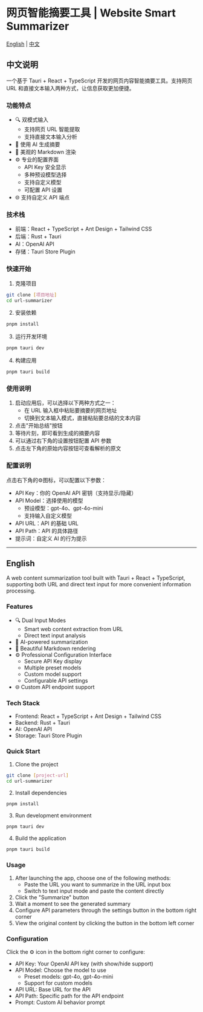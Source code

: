 #  网页智能摘要工具 | Website Smart Summarizer

[English](#english) | [中文](#chinese)

<h2 id="chinese">中文说明</h2>

一个基于 Tauri + React + TypeScript 开发的网页内容智能摘要工具。支持网页 URL 和直接文本输入两种方式，让信息获取更加便捷。

### 功能特点

- 🔍 双模式输入
  - 支持网页 URL 智能提取
  - 支持直接文本输入分析
- 🤖 使用 AI 生成摘要
- 🎨 美观的 Markdown 渲染
- ⚙️ 专业的配置界面
  - API Key 安全显示
  - 多种预设模型选择
  - 支持自定义模型
  - 可配置 API 设置
- 🌐 支持自定义 API 端点

### 技术栈

- 前端：React + TypeScript + Ant Design + Tailwind CSS
- 后端：Rust + Tauri
- AI：OpenAI API
- 存储：Tauri Store Plugin

### 快速开始

1. 克隆项目
```bash
git clone [项目地址]
cd url-summarizer
```

2. 安装依赖
```bash
pnpm install
```

3. 运行开发环境
```bash
pnpm tauri dev
```

4. 构建应用
```bash
pnpm tauri build
```

### 使用说明

1. 启动应用后，可以选择以下两种方式之一：
   - 在 URL 输入框中粘贴要摘要的网页地址
   - 切换到文本输入模式，直接粘贴要总结的文本内容
2. 点击"开始总结"按钮
3. 等待片刻，即可看到生成的摘要内容
4. 可以通过右下角的设置按钮配置 API 参数
5. 点击左下角的原始内容按钮可查看解析的原文

### 配置说明

点击右下角的⚙️图标，可以配置以下参数：
- API Key：你的 OpenAI API 密钥（支持显示/隐藏）
- API Model：选择使用的模型
  - 预设模型：gpt-4o、gpt-4o-mini
  - 支持输入自定义模型
- API URL：API 的基础 URL
- API Path：API 的具体路径
- 提示词：自定义 AI 的行为提示

---

<h2 id="english">English</h2>

A web content summarization tool built with Tauri + React + TypeScript, supporting both URL and direct text input for more convenient information processing.

### Features

- 🔍 Dual Input Modes
  - Smart web content extraction from URL
  - Direct text input analysis
- 🤖 AI-powered summarization
- 🎨 Beautiful Markdown rendering
- ⚙️ Professional Configuration Interface
  - Secure API Key display
  - Multiple preset models
  - Custom model support
  - Configurable API settings
- 🌐 Custom API endpoint support

### Tech Stack

- Frontend: React + TypeScript + Ant Design + Tailwind CSS
- Backend: Rust + Tauri
- AI: OpenAI API
- Storage: Tauri Store Plugin

### Quick Start

1. Clone the project
```bash
git clone [project-url]
cd url-summarizer
```

2. Install dependencies
```bash
pnpm install
```

3. Run development environment
```bash
pnpm tauri dev
```

4. Build the application
```bash
pnpm tauri build
```

### Usage

1. After launching the app, choose one of the following methods:
   - Paste the URL you want to summarize in the URL input box
   - Switch to text input mode and paste the content directly
2. Click the "Summarize" button
3. Wait a moment to see the generated summary
4. Configure API parameters through the settings button in the bottom right corner
5. View the original content by clicking the button in the bottom left corner

### Configuration

Click the ⚙️ icon in the bottom right corner to configure:
- API Key: Your OpenAI API key (with show/hide support)
- API Model: Choose the model to use
  - Preset models: gpt-4o, gpt-4o-mini
  - Support for custom models
- API URL: Base URL for the API
- API Path: Specific path for the API endpoint
- Prompt: Custom AI behavior prompt
